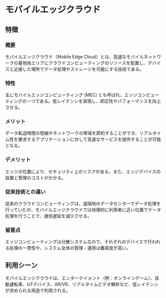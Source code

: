 # モバイルエッジクラウド
## 特徴
### 概要
モバイルエッジクラウド（Mobile Edge Cloud）とは、高速なモバイルネットワークの基地局エリアにクラウドコンピューティングのリソースを配置し、デバイスと近接した場所でデータ処理やストレージを可能にする技術である。

### 特性
主にモバイルエッジコンピューティング (MEC) とも呼ばれ、エッジコンピューティングの一つである。低レイテンシを実現し、即応性やパフォーマンスを向上させる。

### メリット
データ転送時間の短縮やネットワークの帯域を節約することができ、リアルタイム性を要求するアプリケーションに対して高速なサービスを提供することが可能となる。

### デメリット
エッジの位置により、セキュリティ上のリスクがある。また、エッジデバイスの設置と管理のコストがかかる。

### 従来技術との違い
従来のクラウドコンピューティングは、遠隔地のデータセンターでデータ処理を行っていたが、モバイルエッジクラウドでは地理的に利用者に近い位置でデータ処理を行うことで、通信遅延を減少させる。

### 留意点
エッジコンピューティングは分散システムなので、それぞれのデバイスで行われる処理の一貫性や、システム全体の管理・運用は難易度が高い。

## 利用シーン
モバイルエッジクラウドは、エンターテイメント（例：オンラインゲーム）、自動運転車、IoTデバイス、AR/VR、リアルタイムビデオ解析など、低レイテンシが求められる用途で利用される。